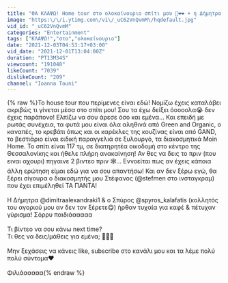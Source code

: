```yaml
---
title: "ΘΑ ΚΛΑΨΩ! Home tour στο ολοκαίνουριο σπίτι μου 🥲❤️❤️ + η Δήμητρα Αλεξανδράκη ήρθε ακάλεστη 🙄"
image: "https:\/\/i.ytimg.com\/vi\/_uC62VnQvmM\/hqdefault.jpg"
vid_id: "_uC62VnQvmM"
categories: "Entertainment"
tags: ["ΚΛΑΨΩ!","στο","ολοκαίνουριο"]
date: "2021-12-03T04:53:17+03:00"
vid_date: "2021-12-01T13:04:00Z"
duration: "PT13M34S"
viewcount: "191048"
likeCount: "7039"
dislikeCount: "209"
channel: "Ioanna Touni"
---
```

{% raw %}Το house tour που περίμενες είναι εδώ! Νομίζω έχεις καταλάβει ακριβώς τι γίνεται μέσα στο σπίτι μου! Σου τα έχω δείξει όοοοολα😭 δεν έχεις παράπονο! Ελπίζω να σου άρεσε όσο και εμένα… Και επειδή με ρωτάς συνέχεια, τα φυτά μου είναι όλα αληθινά από Green and Organic, ο καναπές, το κρεβάτι όπως και οι καρέκλες της κουζίνας είναι από GAND, το βεστιάριο είναι ειδική παραγγελιά σε ξυλουργό, τα διακοσμητικά Moin Home. Το σπίτι είναι 117 τμ, σε διατηρητέα οικοδομή στο κέντρο της Θεσσαλονίκης και ήθελε πλήρη ανακαίνηση! Αν θες να δεις το πριν (που ειναι αχουρι) πηγαινε 2 βιντεο πριν 🕸… Εννοείται πως αν έχεις κάποια άλλη ερώτηση είμαι εδώ για να σου απαντήσω! Και αν δεν ξέρω εγώ, θα ξέρει σίγουρα ο διακοσμητής μου Στέφανος (@stefmen στο ινσταγκραμ) που έχει επιμέληθεί ΤΑ ΠΑΝΤΑ!<br /><br />Η Δήμητρα @dimitraalexandraki1 &amp; ο Σπύρος @spyros_kalafatis (κολλητός του αγοριού μου αν δεν τον ξέρετε😋) ήρθαν τυχαία για καφέ &amp; πέτυχαν γύρισμα! Σόρρυ παιδιάααααα<br /><br />Τι βίντεο να σου κάνω next time?<br />Τι θες να δεις/μάθεις για εμένα; 🤔🤔🤔<br /><br />Μην ξεχάσεις να κάνεις like, subscribe στο κανάλι μου και τα λέμε πολύ πολύ σύντομα❤️<br /><br />Φιλιάααααα{% endraw %}
